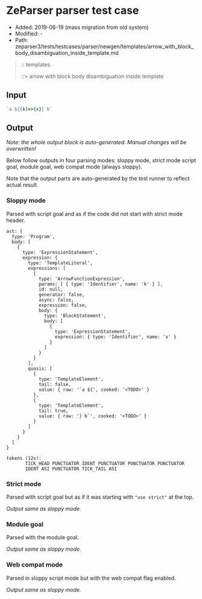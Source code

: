 # ZeParser parser test case

- Added: 2019-06-19 (mass migration from old system)
- Modified: -
- Path: zeparser3/tests/testcases/parser/newgen/templates/arrow_with_block_body_disambiguation_inside_template.md

> :: templates
>
> ::> arrow with block body disambiguation inside template

## Input

`````js
`a ${(k)=>{x}} b`
`````

## Output

_Note: the whole output block is auto-generated. Manual changes will be overwritten!_

Below follow outputs in four parsing modes: sloppy mode, strict mode script goal, module goal, web compat mode (always sloppy).

Note that the output parts are auto-generated by the test runner to reflect actual result.

### Sloppy mode

Parsed with script goal and as if the code did not start with strict mode header.

`````
ast: {
  type: 'Program',
  body: [
    {
      type: 'ExpressionStatement',
      expression: {
        type: 'TemplateLiteral',
        expressions: [
          {
            type: 'ArrowFunctionExpression',
            params: [ { type: 'Identifier', name: 'k' } ],
            id: null,
            generator: false,
            async: false,
            expression: false,
            body: {
              type: 'BlockStatement',
              body: [
                {
                  type: 'ExpressionStatement',
                  expression: { type: 'Identifier', name: 'x' }
                }
              ]
            }
          }
        ],
        quasis: [
          {
            type: 'TemplateElement',
            tail: false,
            value: { raw: '`a ${', cooked: '<TODO>' }
          },
          {
            type: 'TemplateElement',
            tail: true,
            value: { raw: '} b`', cooked: '<TODO>' }
          }
        ]
      }
    }
  ]
}

tokens (12x):
       TICK_HEAD PUNCTUATOR IDENT PUNCTUATOR PUNCTUATOR PUNCTUATOR
       IDENT ASI PUNCTUATOR TICK_TAIL ASI
`````

### Strict mode

Parsed with script goal but as if it was starting with `"use strict"` at the top.

_Output same as sloppy mode._

### Module goal

Parsed with the module goal.

_Output same as sloppy mode._

### Web compat mode

Parsed in sloppy script mode but with the web compat flag enabled.

_Output same as sloppy mode._

